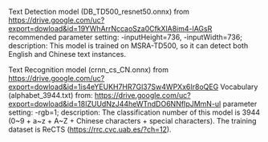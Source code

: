 Text Detection model (DB_TD500_resnet50.onnx) from https://drive.google.com/uc?export=dowload&id=19YWhArrNccaoSza0CfkXlA8im4-lAGsR
recommended parameter setting: -inputHeight=736, -inputWidth=736;
description: This model is trained on MSRA-TD500, so it can detect both English and Chinese text instances.

Text Recognition model (crnn_cs_CN.onnx) from https://drive.google.com/uc?export=dowload&id=1is4eYEUKH7HR7Gl37Sw4WPXx6Ir8oQEG
Vocabulary (alphabet_3944.txt) from: https://drive.google.com/uc?export=dowload&id=18IZUUdNzJ44heWTndDO6NNfIpJMmN-ul
parameter setting: -rgb=1;
description: The classification number of this model is 3944 (0~9 + a~z + A~Z + Chinese characters + special characters).
             The training dataset is ReCTS (https://rrc.cvc.uab.es/?ch=12).